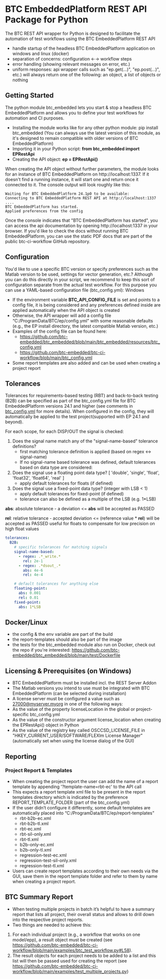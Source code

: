 # BTC EmbeddedPlatform REST API Package for Python
The BTC REST API wrapper for Python is designed to facilitate the automation of test workflows using the BTC EmbeddedPlatform REST API

- handle startup of the headless BTC EmbeddedPlatform application on windows and linux (docker)
- separation of concerns: configuration ←→ workflow steps
- error handling (showing relevant messages on error, etc.)
- uniform responses: api wrapper calls such as "ep.get(...)", "ep.post(...)", etc.) will always return one of the following: an object, a list of objects or nothing

## Getting Started
The python module btc_embedded lets you start & stop a headless BTC EmbeddedPlatform and allows you to define your test workflows for automation and CI purposes.

- Installing the module works like for any other python module: pip install btc_embedded (You can always use the latest version of this module, as it's designed to remain compatible with older versions of BTC EmbeddedPlatform)
- Importing it in your Python script: **from btc_embedded import EPRestApi**
- Creating the API object: **ep = EPRestApi()**

When creating the API object without further parameters, the module looks for an instance of BTC EmbeddedPlatform on http://localhost:1337. If it doesn't find a running instance, it will start one and return once it connected to it. The console output will look roughly like this:

```Applying global config from 'C:\ProgramData\BTC\ep\btc_config.yml'
Waiting for BTC EmbeddedPlatform 24.1p0 to be available:
Connecting to BTC EmbeddedPlatform REST API at http://localhost:1337
....
BTC EmbeddedPlatform has started.
Applied preferences from the config
```

Once the console indicates that "BTC EmbeddedPlatform has started", you can access the api documentation by opening http://localhost:1337 in your browser. If you'd like to check the docs without running BTC EmbeddedPlatform, you can use the static PDF docs that are part of the public btc-ci-workflow GitHub repository. 


## Configuration
You'd like to use a specific BTC version or specify preferences such as the Matlab version to be used, settings for vector generation, etc.? Although you can do this directly in your script, we recommend to keep this sort of configuration separate from the actual test workflow. For this purpose you can use a YAML-based configuration file (btc_config.yml):
Windows

- If the environment variable **BTC_API_CONFIG_FILE** is set and points to a config file, it is being considered and any preferences defined inside are applied automatically when the API object is created
- Otherwise, the API wrapper will add a config file “C:/ProgramData/BTC/ep/config.yml” with some reasonable defaults (e.g., the EP install directory, the latest compatible Matlab version, etc.)
- Examples of the config file can be found here:
    - https://github.com/btc-embedded/btc_embedded/blob/main/btc_embedded/resources/btc_config.yml
    - https://github.com/btc-embedded/btc-ci-workflow/blob/main/btc_config.yml
- Some report templates are also added and can be used when creating a project report

## Tolerances
Tolerances for requirements-based testing (RBT) and back-to-back testing (B2B) can be specified as part of the btc_config.yml file for BTC EmbeddedPlatform versions 24.1 and higher (see comments in [btc_config.yml](https://github.com/btc-embedded/btc_embedded/blob/main/btc_embedded/resources/btc_config.yml) for more details).
When configured in the config, they will automatically be applied to the test project(supported with EP 24.1 and beyond).

For each scope, for each DISP/OUT the signal is checked:
1. Does the signal name match any of the "signal-name-based" tolerance definitions?
    - first matching tolerance definition is applied (based on regex <-> signal-name)
    - If no signal-name based tolerance was defined, default tolerances based on data type are considered:
2. Does the signal use a floating point data type? [ 'double', 'single', 'float', 'float32', 'float64', 'real' ]
    - apply default tolerances for floats (if defined)
3. Does the signal use a fixed-point data type? (integer with LSB < 1)
    - apply default tolerances for fixed-point (if defined)
    - tolerance can also be defined as a multiple of the LSB (e.g. 1*LSB)

**abs**: absolute tolerance - a deviation <= **abs** will be accepted as PASSED

**rel**: relative tolerance - accepted deviation <= (reference value * **rel**) will be accepted as PASSED
     useful for floats to compensate for low precision on high float values

```yaml
tolerances:
  B2B: 
    # specific tolerances for matching signals
    signal-name-based:
      - regex: .*_write.*
        rel: 2e-1
      - regex: .*dsout_.*
        abs: 4e-6
        rel: 4e-4

    # default tolerances for anything else
    floating-point:
      abs: 0.001
      rel: 0.01
    fixed-point:
      abs: 1*LSB
```

## Docker/Linux
- the config & the env variable are part of the build
- the report-templates should also be part of the image
- the tests for the btc_embedded module also run on Docker, check out the repo if you're interested: https://github.com/btc-embedded/btc_embedded/blob/main/test/Dockerfile

## Licensing & Prerequisites (on Windows)
- BTC EmbeddedPlatform must be installed incl. the REST Server Addon
- The Matlab versions you intend to use must be integrated with BTC EmbeddedPlatform (can be selected during installation)
- A license server must be configured a value such as 27000@myserver.myorg in one of the following ways:
- As the value of the property licenseLocation in the global or project-specific btc_config.yml
- As the value of the constructor argument license_location when creating the EPRestApi() object in Python
- As the value of the registry key called OSCCSD_LICENSE_FILE in "HKEY_CURRENT_USER/SOFTWARE/FLEXlm License Manager" (automatically set when using the license dialog of the GUI)

## Reporting

### Project Report & Templates
- When creating the project report the user can add the name of a report template by appending '?template-name=rbt-ec' to the API call
- This expects a report template xml file to be present in the report templates directory which is indicated by the preference REPORT_TEMPLATE_FOLDER (part of the btc_config.yml)
- If the user didn’t configure it differently, some default templates are automatically placed into “C:/ProgramData/BTC/ep/report-templates”
    - rbt-b2b-ec.xml
    - rbt-b2b-tl.xml
    - rbt-ec.xml
    - rbt-sil-only.xml
    - rbt-tl.xml
    - b2b-only-ec.xml
    - b2b-only-tl.xml
    - regression-test-ec.xml
    - regression-test-sil-only.xml
    - regression-test-tl.xml
- Users can create report templates according to their own needs via the GUI, save them in the report template folder and refer to them by name when creating a project report.


## BTC Summary Report

- When testing multiple projects in batch it’s helpful to have a summary report that lists all project, their overall status and allows to drill down into the respective project reports.
- Two things are needed to achieve this:
1. For each individual project (e.g., a workflow that works on one model/epp), a result object must be created (see https://github.com/btc-embedded/btc-ci-workflow/blob/main/examples/btc_test_workflow.py#L58).
2. The result objects for each project needs to be added to a list and this list will then be passed used for creating the report (see https://github.com/btc-embedded/btc-ci-workflow/blob/main/examples/test_multiple_projects.py)

